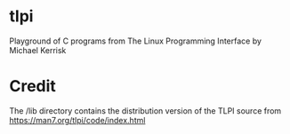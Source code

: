 # tlpi
Playground of C programs from The Linux Programming Interface by Michael Kerrisk

# Credit
The /lib directory contains the distribution version of the TLPI source from https://man7.org/tlpi/code/index.html
